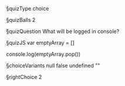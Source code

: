 §quizType
choice

§quizBalls
2

§quizQuestion
What will be logged in console?


§quizJS
var emptyArray = []

console.log(emptyArray.pop())


§choiceVariants
null
false
undefined
""


§rightChoice
2

